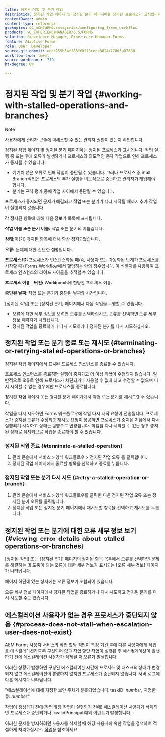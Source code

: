 ```yaml
---
title: 정지된 작업 및 분기 작업
description: 정지된 작업 페이지 및 정지된 분기 페이지에는 정지된 프로세스가 표시됩니다.
contentOwner: admin
content-type: reference
geptopics: SG_AEMFORMS/categories/configuring_forms_workflow
products: SG_EXPERIENCEMANAGER/6.5/FORMS
solution: Experience Manager, Experience Manager Forms
feature: Adaptive Forms
role: User, Developer
source-git-commit: eded255b54ff83f60f73cece8824c778d3a87680
workflow-type: tm+mt
source-wordcount: '719'
ht-degree: 0%

---
```


# 정지된 작업 및 분기 작업 {#working-with-stalled-operations-and-branches}

>[!NOTE]
> 
> 사용자에게 관리자 콘솔에 액세스할 수 있는 관리자 권한이 있는지 확인합니다.

정지된 작업 페이지 및 정지된 분기 페이지에는 정지된 프로세스가 표시됩니다. 작업 실행 중 또는 후에 오류가 발생하거나 프로세스의 의도적인 중지 작업으로 인해 프로세스가 중지될 수 있습니다.

* 예기치 않은 오류로 인해 작업이 중단될 수 있습니다. 그러나 프로세스 중 Stall Branch 작업은 프로세스의 추가 실행을 의도적으로 중단하고 관리자가 개입해야 합니다.
* 분기는 규칙 평가 중에 작업 사이에서 중단될 수 있습니다.

프로세스가 중지되면 문제가 해결되고 작업 또는 분기가 다시 시작될 때까지 추가 작업이 실행되지 않습니다.

각 정지된 항목에 대해 다음 정보가 목록에 표시됩니다.

**작업 이름 또는 분기 이름:** 작업 또는 분기의 이름입니다.

**상태:**&#x200B;이(가) 정지된 항목에 대해 항상 정지되었습니다.

**오류:** 문제에 대한 간단한 설명입니다.

**프로세스 ID:** 프로세스가 인스턴스화될 때(즉, 사용자 또는 자동화된 단계가 프로세스를 시작할 때) Forms Workflow에서 할당하는 양의 정수입니다. 이 식별자를 사용하여 프로세스 인스턴스의 라이프 사이클을 추적할 수 있습니다.

**프로세스 이름 - 버전:** Workbench에 할당된 프로세스 이름.

**중단된 날짜:** 작업 또는 분기가 중단된 날짜와 시간입니다.

[정지된 작업] 또는 [정지된 분기] 페이지에서 다음 작업을 수행할 수 있습니다.

* 오류에 대한 세부 정보를 보려면 오류를 선택하십시오. 오류를 선택하면 오류 세부 정보 페이지가 나타납니다.
* 정지된 작업을 종료하거나 다시 시도하거나 정지된 분기를 다시 시도하십시오.

## 정지된 작업 또는 분기 종료 또는 재시도 {#terminating-or-retrying-stalled-operations-or-branches}

정지된 작업 페이지에서 표시된 프로세스 인스턴스를 종료할 수 있습니다.

프로세스 인스턴스를 종료하면 실행이 중지되고 더 이상 작업이 수행되지 않습니다. 일반적으로 오류로 인해 프로세스가 차단되거나 사용할 수 없게 되고 수정할 수 없으며 다시 시작할 수 없는 경우에만 프로세스를 종료합니다.

정지된 작업 페이지 또는 정지된 분기 페이지에서 작업 또는 분기를 재시도할 수 있습니다.

작업을 다시 시도하면 Forms 워크플로우에 작업 다시 시작 요청이 전송됩니다. 프로세스가 중지된 오류가 수정되고 재시도 요청이 성공하면 프로세스가 중지된 지점에서 다시 실행되기 시작하고 상태는 실행으로 변경됩니다. 작업을 다시 시작할 수 없는 경우 중지된 상태로 유지되므로 작업을 종료해야 할 수 있습니다.

### 정지된 작업 종료 {#terminate-a-stalled-operation}

1. 관리 콘솔에서 서비스 > 양식 워크플로우 > 정지된 작업 오류 를 클릭합니다.
1. 정지된 작업 페이지에서 종료할 항목을 선택하고 종료를 누릅니다.

### 정지된 작업 또는 분기 다시 시도 {#retry-a-stalled-operation-or-branch}

1. 관리 콘솔에서 서비스 > 양식 워크플로우를 클릭한 다음 정지된 작업 오류 또는 정지된 분기 오류를 클릭합니다.
1. 정지된 작업 또는 정지된 분기 페이지에서 재시도할 항목을 선택하고 재시도를 누릅니다.

## 정지된 작업 또는 분기에 대한 오류 세부 정보 보기 {#viewing-error-details-about-stalled-operations-or-branches}

[정지된 작업] 또는 [정지된 분기] 페이지의 정지된 항목 목록에서 오류를 선택하면 문제를 해결하는 데 도움이 되는 오류에 대한 세부 정보가 표시되는 [오류 세부 정보] 페이지가 나타납니다.

페이지 하단에 있는 상자에는 오류 정보가 포함되어 있습니다.

오류 세부 정보 페이지에서 정지된 작업을 종료하거나 다시 시도하고 정지된 분기를 다시 시도할 수도 있습니다.

## 에스컬레이션 사용자가 없는 경우 프로세스가 중단되지 않음 {#process-does-not-stall-when-escalation-user-does-not-exist}

AEM Forms 사용자 서비스의 작업 할당 작업이 특정 기간 후에 다른 사용자에게 작업을 에스컬레이션하도록 구성되어 있고 작업 할당 작업이 실행된 후 에스컬레이션이 발생하기 전에 에스컬레이션 사용자가 삭제될 때 오류가 발생합니다.

이러한 상황이 발생하면 구성된 에스컬레이션 시간에 프로세스 및 태스크의 상태가 변경되지 않고 에스컬레이션이 발생하지 않지만 프로세스가 중단되지 않습니다. 서버 로그에 다음 메시지가 나타납니다.

&quot;에스컬레이션에 대해 지정한 보안 주체가 잘못되었습니다. taskID: *number*, 지정한 큐: *number*.&quot;

작업이 생성되기 전에(작업 할당 작업이 실행되기 전에) 에스컬레이션 사용자가 삭제되면 프로세스가 중단되거나 InvalidPrincipal 예외 이벤트가 발생합니다.

이러한 문제를 방지하려면 사용자를 삭제할 때 해당 사용자에 속한 작업을 검색하여 적절하게 처리하십시오. [작업](/help/forms/using/admin-help/tasks.md#working-with-tasks)을 참조하세요.
